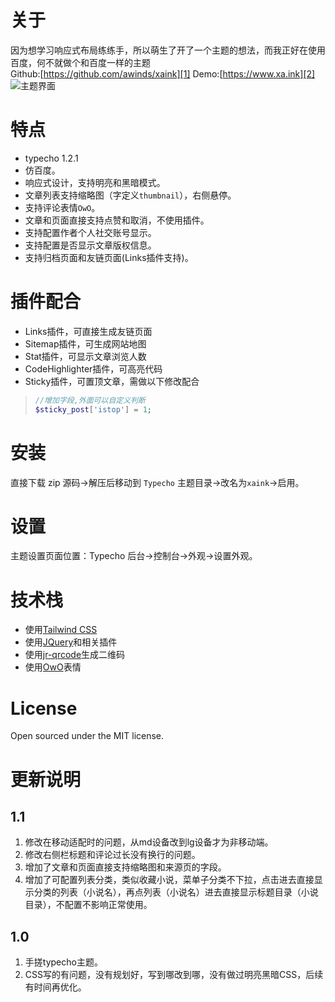 # 关于
因为想学习响应式布局练练手，所以萌生了开了一个主题的想法，而我正好在使用百度，何不就做个和百度一样的主题  
Github:[https://github.com/awinds/xaink][1] 
Demo:[https://www.xa.ink][2] 
![主题界面][3]

# 特点
 - typecho 1.2.1
 - 仿百度。
 - 响应式设计，支持明亮和黑暗模式。
 - 文章列表支持缩略图（字定义`thumbnail`），右侧悬停。
 - 支持评论表情`OwO`。
 - 文章和页面直接支持点赞和取消，不使用插件。
 - 支持配置作者个人社交账号显示。
 - 支持配置是否显示文章版权信息。
 - 支持归档页面和友链页面(Links插件支持)。
 
# 插件配合
 - Links插件，可直接生成友链页面
 - Sitemap插件，可生成网站地图
 - Stat插件，可显示文章浏览人数
 - CodeHighlighter插件，可高亮代码
 - Sticky插件，可置顶文章，需做以下修改配合 
> ```php
> //增加字段,外面可以自定义判断
> $sticky_post['istop'] = 1;
> ```
# 安装 
直接下载 zip 源码->解压后移动到 `Typecho` 主题目录->改名为`xaink`->启用。 

# 设置  
主题设置页面位置：Typecho 后台->控制台->外观->设置外观。 

# 技术栈 
 - 使用[Tailwind CSS](https://www.tailwindcss.cn/) 
 - 使用[JQuery](https://jquery.com/)和相关插件 
 - 使用[jr-qrcode](https://github.com/diamont1001/jrQrcode)生成二维码 
 - 使用[OwO](https://github.com/DIYgod/OwO)表情 
 
# License 
Open sourced under the MIT license. 

# 更新说明  
## 1.1 
 1. 修改在移动适配时的问题，从md设备改到lg设备才为非移动端。 
 2. 修改右侧栏标题和评论过长没有换行的问题。 
 3. 增加了文章和页面直接支持缩略图和来源页的字段。
 4. 增加了可配置列表分类，类似收藏小说，菜单子分类不下拉，点击进去直接显示分类的列表（小说名），再点列表（小说名）进去直接显示标题目录（小说目录），不配置不影响正常使用。 
## 1.0 
 1. 手搓typecho主题。 
 2. CSS写的有问题，没有规划好，写到哪改到哪，没有做过明亮黑暗CSS，后续有时间再优化。 


  [1]: https://github.com/awinds/xaink
  [2]: https://www.xa.ink
  [3]: http://www.xa.ink/usr/uploads/2024/04/1247611939.png
